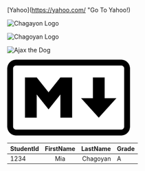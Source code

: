 <!-- Links -->
[Yahoo](https://yahoo.com/ "Go To  Yahoo!)

<!-- Images -->
![Chagayon Logo](Images/namelogo2.png "Chagoyan Logo")

![Chagoyan Logo](https://www.chsserver01.org/img/header.jpg)

![Ajax the Dog](https://www.chsserver01.org/img/littledownajax.png "Ajax")

![Markdown Logo](Images/makrdownlogo.png "Markdown Logo")

<!-- tables -->
| StudentId | FirstName | LastName | Grade |
| :--- | :---: | ---: | :--- |
| 1234 | Mia | Chagoyan | A |

